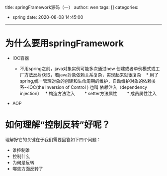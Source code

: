 title: springFramework源码（一）
author: wen
tags: []
categories:
  - spring
date: 2020-08-08 14:45:00
---
# 为什么要用springFramework
* IOC容器

	* 不用spring之前，java对象实例可能多次通过new 创建或者单例模式或工厂方法反射获取，若java对象依赖关系复杂，实现起来就很复杂
    * 用了spring,统一管理对象的创建和生命周期的维护，自动维护对象的依赖关系--IOC(the Inversion of Control ) 也叫 依赖注入（dependency injection）
    	* 构造方法注入
        * setter方法属性
        * 成员属性注入
 * AOP       
  
        
# 如何理解“控制反转”好呢？
 
 理解好它的关键在于我们需要回答如下四个问题：

* 谁控制谁
* 控制什么
* 为何是反转
* 哪些方面反转了